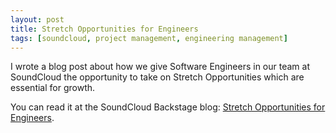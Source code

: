 ```yaml
---
layout: post
title: Stretch Opportunities for Engineers
tags: [soundcloud, project management, engineering management]
---
```


I wrote a blog post about how we give Software Engineers in our team at SoundCloud the opportunity to take on Stretch Opportunities which are essential for growth.

You can read it at the SoundCloud Backstage blog: [Stretch Opportunities for Engineers](https://developers.soundcloud.com/blog/stretch-opportunities-for-engineers).

